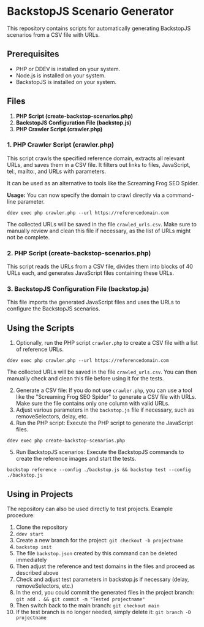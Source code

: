 
# BackstopJS Scenario Generator

This repository contains scripts for automatically generating BackstopJS scenarios from a CSV file with URLs.

## Prerequisites

- PHP or DDEV is installed on your system.
- Node.js is installed on your system.
- BackstopJS is installed on your system.

## Files

1. **PHP Script (create-backstop-scenarios.php)**
2. **BackstopJS Configuration File (backstop.js)**
3. **PHP Crawler Script (crawler.php)**

### 1. PHP Crawler Script (crawler.php)

This script crawls the specified reference domain, extracts all relevant URLs, and saves them in a CSV file. It filters out links to files, JavaScript, tel:, mailto:, and URLs with parameters.

It can be used as an alternative to tools like the Screaming Frog SEO Spider.

**Usage:** You can now specify the domain to crawl directly via a command-line parameter.

```shell
ddev exec php crawler.php --url https://referencedomain.com
```

The collected URLs will be saved in the file `crawled_urls.csv`. Make sure to manually review and clean this file if necessary, as the list of URLs might not be complete.

### 2. PHP Script (create-backstop-scenarios.php)

This script reads the URLs from a CSV file, divides them into blocks of 40 URLs each, and generates JavaScript files containing these URLs.

### 3. BackstopJS Configuration File (backstop.js)

This file imports the generated JavaScript files and uses the URLs to configure the BackstopJS scenarios.

## Using the Scripts

1. Optionally, run the PHP script `crawler.php` to create a CSV file with a list of reference URLs.
```shell
ddev exec php crawler.php --url https://referencedomain.com
```
The collected URLs will be saved in the file `crawled_urls.csv`. You can then manually check and clean this file before using it for the tests.

2. Generate a CSV file: If you do not use `crawler.php`, you can use a tool like the "Screaming Frog SEO Spider" to generate a CSV file with URLs. Make sure the file contains only one column with valid URLs.
3. Adjust various parameters in the `backstop.js` file if necessary, such as removeSelectors, delay, etc.
4. Run the PHP script: Execute the PHP script to generate the JavaScript files.
```shell
ddev exec php create-backstop-scenarios.php
```
5. Run BackstopJS scenarios: Execute the BackstopJS commands to create the reference images and start the tests.
```shell
backstop reference --config ./backstop.js && backstop test --config ./backstop.js
```
## Using in Projects

The repository can also be used directly to test projects. Example procedure:

1. Clone the repository
2. `ddev start`
3. Create a new branch for the project: `git checkout -b projectname`
4. `backstop init`
5. The file `backstop.json` created by this command can be deleted immediately
6. Then adjust the reference and test domains in the files and proceed as described above
7. Check and adjust test parameters in backstop.js if necessary (delay, removeSelectors, etc.)
8. In the end, you could commit the generated files in the project branch: `git add . && git commit -m "Tested projectname"`
9. Then switch back to the main branch: `git checkout main`
10. If the test branch is no longer needed, simply delete it: `git branch -D projectname`
